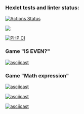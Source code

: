 ### Hexlet tests and linter status:
[![Actions Status](https://github.com/GaiPalyan/php-project-lvl1/workflows/hexlet-check/badge.svg)](https://github.com/GaiPalyan/php-project-lvl1/actions)

<a href="https://codeclimate.com/github/GaiPalyan/php-project-lvl1/maintainability"><img src="https://api.codeclimate.com/v1/badges/7e64e811c5a503db5bd4/maintainability" /></a>

[![PHP CI](https://github.com/GaiPalyan/php-project-lvl1/actions/workflows/lint.yml/badge.svg?branch=main)](https://github.com/GaiPalyan/php-project-lvl1/actions/workflows/lint.yml)
<h3>Game "IS EVEN?"</h3>

[![asciicast](https://asciinema.org/a/6BZJTI6Ndt2MN73A5MwO94gtK.svg)](https://asciinema.org/a/6BZJTI6Ndt2MN73A5MwO94gtK)

<h3>Game "Math expression"</h3>


[![asciicast](https://asciinema.org/a/6NJ1NRQBTOq9BRNLLc4BR4Z4I.svg)](https://asciinema.org/a/6NJ1NRQBTOq9BRNLLc4BR4Z4I)

[![asciicast](https://asciinema.org/a/nky0XxUXKKtCKGCyWK44v0bHc.svg)](https://asciinema.org/a/nky0XxUXKKtCKGCyWK44v0bHc)

[![asciicast](https://asciinema.org/a/Uvz02nhDkh4cz4hwBkRsynrYH.svg)](https://asciinema.org/a/Uvz02nhDkh4cz4hwBkRsynrYH)
